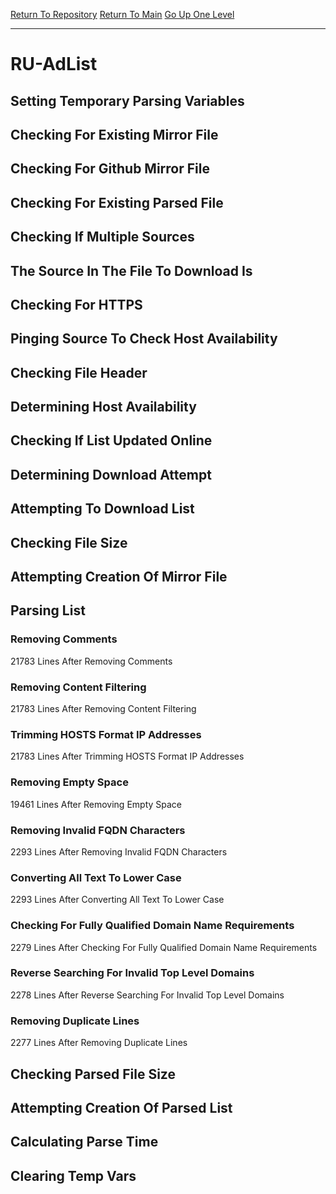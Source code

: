 [Return To Repository](https://github.com/deathbybandaid/piholeparser/)
[Return To Main](https://github.com/deathbybandaid/piholeparser/blob/master/RecentRunLogs/Mainlog.md)
[Go Up One Level](https://github.com/deathbybandaid/piholeparser/blob/master/RecentRunLogs/TopLevelScripts/30-Processing-External-Blacklists.md)
____________________________________
# RU-AdList
## Setting Temporary Parsing Variables
## Checking For Existing Mirror File
## Checking For Github Mirror File
## Checking For Existing Parsed File
## Checking If Multiple Sources
## The Source In The File To Download Is
## Checking For HTTPS
## Pinging Source To Check Host Availability
## Checking File Header
## Determining Host Availability
## Checking If List Updated Online
## Determining Download Attempt
## Attempting To Download List
## Checking File Size
## Attempting Creation Of Mirror File
## Parsing List
### Removing Comments
21783 Lines After Removing Comments
### Removing Content Filtering
21783 Lines After Removing Content Filtering
### Trimming HOSTS Format IP Addresses
21783 Lines After Trimming HOSTS Format IP Addresses
### Removing Empty Space
19461 Lines After Removing Empty Space
### Removing Invalid FQDN Characters
2293 Lines After Removing Invalid FQDN Characters
### Converting All Text To Lower Case
2293 Lines After Converting All Text To Lower Case
### Checking For Fully Qualified Domain Name Requirements
2279 Lines After Checking For Fully Qualified Domain Name Requirements
### Reverse Searching For Invalid Top Level Domains
2278 Lines After Reverse Searching For Invalid Top Level Domains
### Removing Duplicate Lines
2277 Lines After Removing Duplicate Lines
## Checking Parsed File Size
## Attempting Creation Of Parsed List
## Calculating Parse Time
## Clearing Temp Vars
